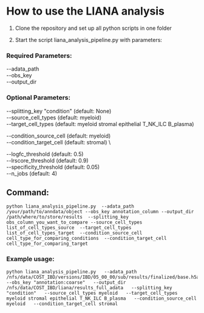 # How to use the LIANA analysis

1. Clone the repository and set up all python scripts in one folder

2. Start the script liana_analysis_pipeline.py with parameters:

### Required Parameters:

--adata_path \
--obs_key \
--output_dir

### Optional Parameters:

--splitting_key "condition" (default: None) \
--source_cell_types (default: myeloid) \
--target_cell_types (default: myeloid stromal epithelial T_NK_ILC B_plasma)

--condition_source_cell (default: myeloid) \
--condition_target_cell (default: stromal) \

--logfc_threshold (default: 0.5) \
--lrscore_threshold (default: 0.9) \
--specificity_threshold (default: 0.05) \
--n_jobs (default: 4)

## Command:

```
python liana_analysis_pipeline.py  --adata_path /your/path/to/anndata/object --obs_key annotation_column --output_dir /path/where/to/store/results  --splitting_key obs_column_you_want_to_compare --source_cell_types list_of_cell_types_source  --target_cell_types list_of_cell_types_target  --condition_source_cell cell_type_for_comparing_conditions  --condition_target_cell cell_type_for_comparing_target 
```

### Example usage:
```
python liana_analysis_pipeline.py   --adata_path /nfs/data/COST_IBD/versions/IBD/05_00_00/sub/results/finalized/base.h5ad   --obs_key "annotation:coarse"   --output_dir /nfs/data/COST_IBD/liana/results_full_adata   --splitting_key "condition"   --source_cell_types myeloid   --target_cell_types myeloid stromal epithelial T_NK_ILC B_plasma   --condition_source_cell myeloid   --condition_target_cell stromal 
```
